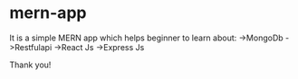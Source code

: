 # mern-app

It is a simple MERN app which helps beginner to learn about:
->MongoDb
->Restfulapi
->React Js
->Express Js


Thank you!
